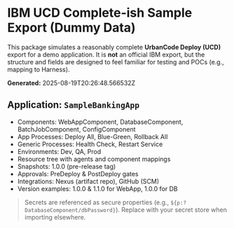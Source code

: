 # IBM UCD **Complete-ish** Sample Export (Dummy Data)

This package simulates a reasonably complete **UrbanCode Deploy (UCD)** export for a demo application. It is **not** an official IBM export, but the structure and fields are designed to feel familiar for testing and POCs (e.g., mapping to Harness).

**Generated:** 2025-08-19T20:26:48.566532Z

## Application: `SampleBankingApp`
- Components: WebAppComponent, DatabaseComponent, BatchJobComponent, ConfigComponent
- App Processes: Deploy All, Blue-Green, Rollback All
- Generic Processes: Health Check, Restart Service
- Environments: Dev, QA, Prod
- Resource tree with agents and component mappings
- Snapshots: 1.0.0 (pre-release tag)
- Approvals: PreDeploy & PostDeploy gates
- Integrations: Nexus (artifact repo), GitHub (SCM)
- Version examples: 1.0.0 & 1.1.0 for WebApp, 1.0.0 for DB

> Secrets are referenced as secure properties (e.g., `${p:?DatabaseComponent/dbPassword}`). Replace with your secret store when importing elsewhere.